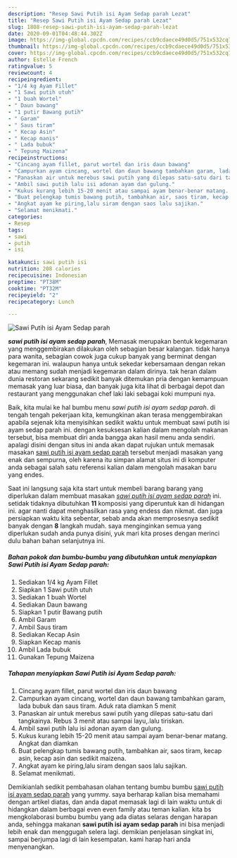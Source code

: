 ```yaml
---
description: "Resep Sawi Putih isi Ayam Sedap parah Lezat"
title: "Resep Sawi Putih isi Ayam Sedap parah Lezat"
slug: 1808-resep-sawi-putih-isi-ayam-sedap-parah-lezat
date: 2020-09-01T04:48:44.302Z
image: https://img-global.cpcdn.com/recipes/ccb9cdaece49d0d5/751x532cq70/sawi-putih-isi-ayam-sedap-parah-foto-resep-utama.jpg
thumbnail: https://img-global.cpcdn.com/recipes/ccb9cdaece49d0d5/751x532cq70/sawi-putih-isi-ayam-sedap-parah-foto-resep-utama.jpg
cover: https://img-global.cpcdn.com/recipes/ccb9cdaece49d0d5/751x532cq70/sawi-putih-isi-ayam-sedap-parah-foto-resep-utama.jpg
author: Estelle French
ratingvalue: 5
reviewcount: 4
recipeingredient:
- "1/4 kg Ayam Fillet"
- "1 Sawi putih utuh"
- "1 buah Wortel"
- " Daun bawang"
- "1 putir Bawang putih"
- " Garam"
- " Saus tiram"
- " Kecap Asin"
- " Kecap manis"
- " Lada bubuk"
- " Tepung Maizena"
recipeinstructions:
- "Cincang ayam fillet, parut wortel dan iris daun bawang"
- "Campurkan ayam cincang, wortel dan daun bawang tambahkan garam, lada bubuk dan saus tiram. Aduk rata diamkan 5 menit"
- "Panaskan air untuk merebus sawi putih yang dilepas satu-satu dari tangkainya. Rebus 3 menit atau sampai layu,.lalu tiriskan."
- "Ambil sawi putih lalu isi adonan ayam dan gulung."
- "Kukus kurang lebih 15-20 menit atau sampai ayam benar-benar matang. Angkat dan diamkan"
- "Buat pelengkap tumis bawang putih, tambahkan air, saos tiram, kecap asin, kecap asin dan sedikit maizena."
- "Angkat ayam ke piring,lalu siram dengan saos lalu sajikan."
- "Selamat menikmati."
categories:
- Resep
tags:
- sawi
- putih
- isi

katakunci: sawi putih isi 
nutrition: 208 calories
recipecuisine: Indonesian
preptime: "PT38M"
cooktime: "PT32M"
recipeyield: "2"
recipecategory: Lunch

---
```



![Sawi Putih isi Ayam Sedap parah](https://img-global.cpcdn.com/recipes/ccb9cdaece49d0d5/751x532cq70/sawi-putih-isi-ayam-sedap-parah-foto-resep-utama.jpg)

<b><i>sawi putih isi ayam sedap parah</i></b>, Memasak merupakan bentuk kegemaran yang menggembirakan dilakukan oleh sebagian besar kalangan. tidak hanya para wanita, sebagian cowok juga cukup banyak yang berminat dengan kegemaran ini. walaupun hanya untuk sekedar kebersamaan dengan rekan atau memang sudah menjadi kegemaran dalam dirinya. tak heran dalam dunia restoran sekarang sedikit banyak ditemukan pria dengan kemampuan memasak yang luar biasa, dan banyak juga kita lihat di berbagai depot dan restaurant yang menggunakan chef laki laki sebagai koki mumpuni nya.



Baik, kita mulai ke hal bumbu menu <i>sawi putih isi ayam sedap parah</i>. di tengah tengah pekerjaan kita, kemungkinan akan terasa menggembirakan apabila sejenak kita menyisihkan sedikit waktu untuk membuat sawi putih isi ayam sedap parah ini. dengan kesuksesan kalian dalam mengolah makanan tersebut, bisa membuat diri anda bangga akan hasil menu anda sendiri. apalagi disini dengan situs ini anda akan dapat rujukan untuk memasak masakan <u>sawi putih isi ayam sedap parah</u> tersebut menjadi masakan yang enak dan sempurna, oleh karena itu simpan alamat situs ini di komputer anda sebagai salah satu referensi kalian dalam mengolah masakan baru yang endes.


Saat ini langsung saja kita start untuk membeli barang barang yang diperlukan dalam membuat masakan <u><i>sawi putih isi ayam sedap parah</i></u> ini. setidak tidaknya dibutuhkan <b>11</b> komposisi yang diperuntuk kan di hidangan ini. agar nanti dapat menghasilkan rasa yang endess dan nikmat. dan juga persiapkan waktu kita sebentar, sebab anda akan memprosesnya sedikit banyak dengan <b>8</b> langkah mudah. saya menginginkan semua yang diperlukan sudah anda punya disini, yuk mari kita proses dengan merinci dulu bahan bahan selanjutnya ini.

<!--inarticleads1-->

##### Bahan pokok dan bumbu-bumbu yang dibutuhkan untuk menyiapkan Sawi Putih isi Ayam Sedap parah:

1. Sediakan 1/4 kg Ayam Fillet
1. Siapkan 1 Sawi putih utuh
1. Sediakan 1 buah Wortel
1. Sediakan  Daun bawang
1. Siapkan 1 putir Bawang putih
1. Ambil  Garam
1. Ambil  Saus tiram
1. Sediakan  Kecap Asin
1. Siapkan  Kecap manis
1. Ambil  Lada bubuk
1. Gunakan  Tepung Maizena




<!--inarticleads2-->

##### Tahapan menyiapkan Sawi Putih isi Ayam Sedap parah:

1. Cincang ayam fillet, parut wortel dan iris daun bawang
1. Campurkan ayam cincang, wortel dan daun bawang tambahkan garam, lada bubuk dan saus tiram. Aduk rata diamkan 5 menit
1. Panaskan air untuk merebus sawi putih yang dilepas satu-satu dari tangkainya. Rebus 3 menit atau sampai layu,.lalu tiriskan.
1. Ambil sawi putih lalu isi adonan ayam dan gulung.
1. Kukus kurang lebih 15-20 menit atau sampai ayam benar-benar matang. Angkat dan diamkan
1. Buat pelengkap tumis bawang putih, tambahkan air, saos tiram, kecap asin, kecap asin dan sedikit maizena.
1. Angkat ayam ke piring,lalu siram dengan saos lalu sajikan.
1. Selamat menikmati.




Demikianlah sedikit pembahasan olahan tentang bumbu bumbu <u>sawi putih isi ayam sedap parah</u> yang yummy. saya berharap kalian bisa memahami dengan artikel diatas, dan anda dapat memasak lagi di lain waktu untuk di hidangkan dalam berbagai even even family atau teman kalian. kita bs mengkolaborasi bumbu bumbu yang ada diatas selaras dengan harapan anda, sehingga makanan <b>sawi putih isi ayam sedap parah</b> ini bisa menjadi lebih enak dan menggugah selera lagi. demikian penjelasan singkat ini, sampai berjumpa lagi di lain kesempatan. kami harap hari anda menyenangkan.
